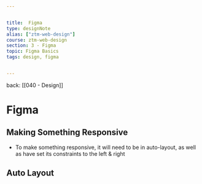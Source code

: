 ```yaml
---


title:  Figma
type: designNote
alias: ["ztm-web-design"]
course: ztm-web-design
section: 3 - Figma
topic: Figma Basics
tags: design, figma


---
```

back: [[040 - Design]]


# Figma


## Making Something Responsive

- To make something responsive,  it will need to be in auto-layout, as well as have set its constraints to the left & right


## Auto Layout

